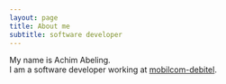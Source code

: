 ```yaml
---
layout: page
title: About me
subtitle: software developer
---
```


My name is Achim Abeling.    
I am a software developer working at [mobilcom-debitel](https://www.mobilcom-debitel.de/).